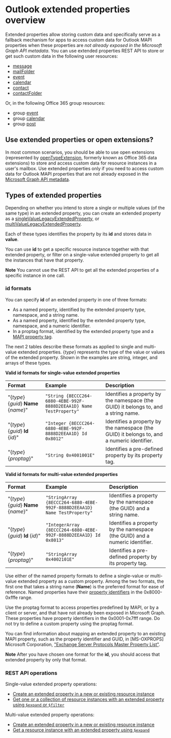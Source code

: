 # Outlook extended properties overview

Extended properties allow storing custom data and specifically serve as a fallback mechanism for apps to access 
custom data for Outlook MAPI properties when these properties are _not already exposed in the Microsoft Graph API metadata_. 
You can use extended properties REST API to store or get such custom data in the following user resources:

- [message](../resources/message.md)
- [mailFolder](../resources/mailfolder.md)
- [event](../resources/event.md)
- [calendar](../resources/calendar.md)
- [contact](../resources/contact.md)
- [contactFolder](../resources/contactfolder.md) 

Or, in the following Office 365 group resources:

- group [event](../resources/event.md)
- group [calendar](../resources/calendar.md)
- group [post](../resources/post.md) 

## Use extended properties or open extensions?

In most common scenarios, you should be able to use open extensions (represented by [openTypeExtension](../resources/opentypeextension.md), formerly known as 
Office 365 data extensions) to store and access custom data for resource instances in a user's mailbox. Use extended properties only if you
need to access custom data for Outlook MAPI properties that are not already exposed in the 
[Microsoft Graph API metadata](http://developer.microsoft.com/en-us/graph/docs/overview/call_api). 

## Types of extended properties

Depending on whether you intend to store a single or multiple values (of the same type) in an extended property, you can 
create an extended property as a [singleValueLegacyExtendedProperty](../resources/singleValueLegacyExtendedProperty.md), 
or [multiValueLegacyExtendedProperty](../resources/multiValueLegacyExtendedProperty.md).

Each of these types identifies the property by its **id** and stores data in **value**. 

You can use **id** to get a specific resource instance together with that extended property, or filter on 
a single-value extended property to get all the instances that have that property. 

**Note** You cannot use the REST API to get all the extended properties of a specific instance in one call.
  

### id formats

You can specify **id** of an extended property in one of three formats:

- As a named property, identified by the extended property type, namespace, and a string name.
- As a named property, identified by the extended property type, namespace, and a numeric identifier.
- In a proptag format, identified by the extended property type and a [MAPI property tag](https://docs.microsoft.com/en-us/office/client-developer/outlook/mapi/mapi-property-tags).

The next 2 tables describe these formats as applied to single and multi-value extended properties. {_type_} represents the type of the value or values of the extended property. Shown in the examples are string, integer, and arrays of these types.

**Valid id formats for single-value extended properties**

|**Format**|**Example**|**Description**|
|:---------|:----------|:--------------|
| "{_type_} {_guid_} **Name** {_name_}" | ```"String {8ECCC264-6880-4EBE-992F-8888D2EEAA1D} Name TestProperty"``` | Identifies a property by the namespace (the GUID) it belongs to, and a string name.         |
| "{_type_} {_guid_} **Id** {_id_}"     | ```"Integer {8ECCC264-6880-4EBE-992F-8888D2EEAA1D} Id 0x8012"```        | Identifies a property by the namespace (the GUID) it belongs to, and a numeric identifier.  |
| "{_type_} {_proptag_}"                    | ```"String 0x4001001E"```                                           | Identifies a pre-defined property by its property tag. |

**Valid id formats for multi-value extended properties**

|**Format**|**Example**|**Description**|
|:---------|:----------|:--------------|
| "{_type_} {_guid_} **Name** {_name_}" | ```"StringArray {8ECCC264-6880-4EBE-992F-8888D2EEAA1D} Name TestProperty"``` | Identifies a property by the namespace (the GUID) and a string name.         |
| "{_type_} {_guid_} **Id** {_id_}"     | ```"IntegerArray {8ECCC264-6880-4EBE-992F-8888D2EEAA1D} Id 0x8013"```        | Identifies a property by the namespace (the GUID) and a numeric identifier.   |
| "{_type_} {_proptag_}"                    | ```"StringArray 0x4002101E"```                                           | Identifies a pre-defined property by its property tag. |


Use either of the named property formats to define a single-value or multi-value extended property as a custom property. Among the two formats, the first one that takes a string name (**Name**) is the preferred format for ease of reference. Named properties have their [property identifiers](https://docs.microsoft.com/en-us/office/client-developer/outlook/mapi/mapi-property-identifier-overview) in the 0x8000-0xfffe range.

Use the proptag format to access properties predefined by MAPI, or by a client or server, and that have not already been exposed in Microsoft Graph. These properties have property identifiers in the 0x0001-0x7fff range. Do not try to define a custom property using the proptag format. 

You can find information about mapping an extended property to an existing MAPI property, such as the property identifier and GUID, 
in \[MS-OXPROPS\] Microsoft Corporation, ["Exchange Server Protocols Master Property List"](https://msdn.microsoft.com/en-us/library/cc433490%28v=exchg.80%29.aspx).

**Note** After you have chosen one format for the **id**, you should access that extended property by only that format.

### REST API operations
 
Single-value extended property operations:

- [Create an extended property in a new or existing resource instance](../api/singlevaluelegacyextendedproperty_post_singlevalueextendedproperties.md)
- [Get one or a collection of resource instances with an extended property using `$expand` or `$filter`](../api/singlevaluelegacyextendedproperty_get.md)

Multi-value extended property operations:

- [Create an extended property in a new or existing resource instance](../api/multivaluelegacyextendedproperty_post_multivalueextendedproperties.md)
- [Get a resource instance with an extended property using `$expand`](../api/multivaluelegacyextendedproperty_get.md)

